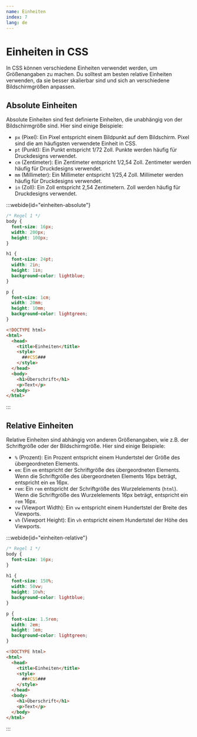 ```yaml
---
name: Einheiten
index: 7
lang: de
---
```


# Einheiten in CSS

In CSS können verschiedene Einheiten verwendet werden, um Größenangaben zu machen. Du solltest am besten relative Einheiten verwenden, da sie besser skalierbar sind und sich an verschiedene Bildschirmgrößen anpassen.

## Absolute Einheiten

Absolute Einheiten sind fest definierte Einheiten, die unabhängig von der Bildschirmgröße sind. Hier sind einige Beispiele:

- `px` (Pixel): Ein Pixel entspricht einem Bildpunkt auf dem Bildschirm. Pixel sind die am häufigsten verwendete Einheit in CSS.
- `pt` (Punkt): Ein Punkt entspricht 1/72 Zoll. Punkte werden häufig für Druckdesigns verwendet.
- `cm` (Zentimeter): Ein Zentimeter entspricht 1/2,54 Zoll. Zentimeter werden häufig für Druckdesigns verwendet.
- `mm` (Millimeter): Ein Millimeter entspricht 1/25,4 Zoll. Millimeter werden häufig für Druckdesigns verwendet.
- `in` (Zoll): Ein Zoll entspricht 2,54 Zentimetern. Zoll werden häufig für Druckdesigns verwendet.

:::webide{id="einheiten-absolute"}

```css
/* Regel 1 */
body {
  font-size: 16px;
  width: 200px;
  height: 100px;
}

h1 {
  font-size: 24pt;
  width: 2in;
  height: 1in;
  background-color: lightblue;
}

p {
  font-size: 1cm;
  width: 20mm;
  height: 10mm;
  background-color: lightgreen;
}
```

```html template
<!DOCTYPE html>
<html>
  <head>
    <title>Einheiten</title>
    <style>
      ###CSS###
    </style>
  </head>
  <body>
    <h1>Überschrift</h1>
    <p>Text</p>
  </body>
</html>
```

:::

## Relative Einheiten

Relative Einheiten sind abhängig von anderen Größenangaben, wie z.B. der Schriftgröße oder der Bildschirmgröße. Hier sind einige Beispiele:

- `%` (Prozent): Ein Prozent entspricht einem Hundertstel der Größe des übergeordneten Elements.
- `em`: Ein `em` entspricht der Schriftgröße des übergeordneten Elements. Wenn die Schriftgröße des übergeordneten Elements 16px beträgt, entspricht ein `em` 16px.
- `rem`: Ein `rem` entspricht der Schriftgröße des Wurzelelements (`html`). Wenn die Schriftgröße des Wurzelelements 16px beträgt, entspricht ein `rem` 16px.
- `vw` (Viewport Width): Ein `vw` entspricht einem Hundertstel der Breite des Viewports.
- `vh` (Viewport Height): Ein `vh` entspricht einem Hundertstel der Höhe des Viewports.

:::webide{id="einheiten-relative"}

```css
/* Regel 1 */
body {
  font-size: 16px;
}

h1 {
  font-size: 150%;
  width: 50vw;
  height: 10vh;
  background-color: lightblue;
}

p {
  font-size: 1.5rem;
  width: 2em;
  height: 1em;
  background-color: lightgreen;
}
```

```html template
<!DOCTYPE html>
<html>
  <head>
    <title>Einheiten</title>
    <style>
      ###CSS###
    </style>
  </head>
  <body>
    <h1>Überschrift</h1>
    <p>Text</p>
  </body>
</html>
```

:::


